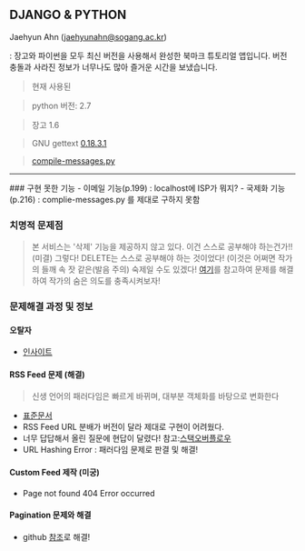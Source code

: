 ## DJANGO & PYTHON
Jaehyun Ahn (jaehyunahn@sogang.ac.kr)

: 장고와 파이썬을 모두 최신 버전을 사용해서 완성한 북마크 튜토리얼 앱입니다. 버전 충돌과 사라진 정보가 너무나도 많아 즐거운 시간을 보냈습니다.

> 현재 사용된 

> python 버전: 2.7

> 장고 1.6

> GNU gettext [0.18.3.1](https://gist.github.com/mbillard/1647940)

> [compile-messages.py](https://github.com/pelle/talk.org/blob/master/django/bin/compile-messages.py)


<hr>
### 구현 못한 기능
- 이메일 기능(p.199) : localhost에 ISP가 뭐지?
- 국제화 기능(p.216) : complie-messages.py 를 제대로 구하지 못함

### 치명적 문제점
> 본 서비스는 '삭제' 기능을 제공하지 않고 있다. 이건 스스로 공부해야 하는건가!! (미결)
> 그렇다! DELETE는 스스로 공부해야 하는 것이었다! (이것은 어쩌면 작가의 들깨 속 잣 같은(발음 주의) 숙제일 수도 있겠다!
> [여기](http://stackoverflow.com/questions/311188/how-do-i-edit-and-delete-data-in-django)를 참고하여 문제를 해결하여 작가의 숨은 의도를 충족시켜보자!

### 문제해결 과정 및 정보

#### 오탈자
- [인사이트](http://www.insightbook.co.kr/books/programming-insight/쉽고-빠른-웹-개발-django/정오표-8)

#### RSS Feed 문제 (해결)
> 신생 언어의 패러다임은 빠르게 바뀌며, 대부분 객체화를 바탕으로 변화한다

- [표준문서](https://docs.djangoproject.com/en/1.2/ref/contrib/syndication/)
- RSS Feed URL 분배가 버전이 달라 제대로 구현이 어려웠다.
- 너무 답답해서 올린 질문에 현답이 달렸다! 참고:[스택오버플로우](http://stackoverflow.com/questions/23424650/url-hashing-in-django-web-application/23425103?noredirect=1#23425103)
- URL Hashing Error : 패러다임 문제로 판결 및 해결!

#### Custom Feed 제작 (미궁)
- Page not found 404 Error occurred

#### Pagination 문제와 해결
- github [참조](https://github.com/dcramer/django-paging/commit/d6e67d60a9aa7ff26c3821537a5ab946505fe9af)로 해결!
